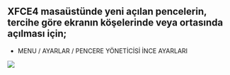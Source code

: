 ## XFCE4 masaüstünde yeni açılan pencelerin, tercihe göre ekranın köşelerinde veya ortasında açılması için;

* MENU / AYARLAR / PENCERE YÖNETİCİSİ İNCE AYARLARI

<img src="https://raw.github.com/metinsanli/linux/master/zz-resim/pencere-yoneticisi-01.png">
